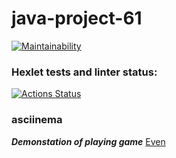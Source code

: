 # java-project-61
[![Maintainability](https://api.codeclimate.com/v1/badges/bc953fb0ab378995dab3/maintainability)](https://codeclimate.com/github/ungrome/java-project-61/maintainability)

### Hexlet tests and linter status:
[![Actions Status](https://github.com/ungrome/java-project-61/workflows/hexlet-check/badge.svg)](https://github.com/ungrome/java-project-61/actions)


### asciinema
***Demonstation of playing game***
[Even](https://asciinema.org/a/473mNL0ACCJuXHrLHXm9ZSy8r) 
